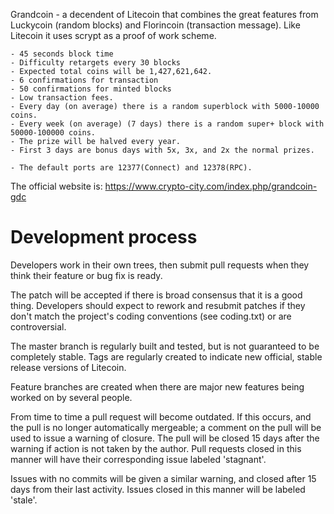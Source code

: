 Grandcoin - a decendent of Litecoin that combines the great features from Luckycoin (random blocks) and Florincoin (transaction message). Like Litecoin it uses scrypt as a proof of work scheme. 

	- 45 seconds block time
	- Difficulty retargets every 30 blocks 
	- Expected total coins will be 1,427,621,642.
	- 6 confirmations for transaction
	- 50 confirmations for minted blocks
	- Low transaction fees.
	- Every day (on average) there is a random superblock with 5000-10000 coins.
	- Every week (on average) (7 days) there is a random super+ block with 50000-100000 coins.
	- The prize will be halved every year.
	- First 3 days are bonus days with 5x, 3x, and 2x the normal prizes.

	- The default ports are 12377(Connect) and 12378(RPC).

The official website is: https://www.crypto-city.com/index.php/grandcoin-gdc


Development process
===================

Developers work in their own trees, then submit pull requests when
they think their feature or bug fix is ready.

The patch will be accepted if there is broad consensus that it is a
good thing.  Developers should expect to rework and resubmit patches
if they don't match the project's coding conventions (see coding.txt)
or are controversial.

The master branch is regularly built and tested, but is not guaranteed
to be completely stable. Tags are regularly created to indicate new
official, stable release versions of Litecoin.

Feature branches are created when there are major new features being
worked on by several people.

From time to time a pull request will become outdated. If this occurs, and
the pull is no longer automatically mergeable; a comment on the pull will
be used to issue a warning of closure. The pull will be closed 15 days
after the warning if action is not taken by the author. Pull requests closed
in this manner will have their corresponding issue labeled 'stagnant'.

Issues with no commits will be given a similar warning, and closed after
15 days from their last activity. Issues closed in this manner will be 
labeled 'stale'. 

